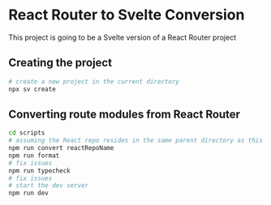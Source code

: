 # React Router to Svelte Conversion

This project is going to be a Svelte version of a React Router project

## Creating the project

```bash
# create a new project in the current directory
npx sv create
```

## Converting route modules from React Router

```bash
cd scripts
# assuming the React repo resides in the same parent directory as this Svelte project (sibling)
npm run convert reactRepoName
npm run format
# fix issues
npm run typecheck
# fix issues
# start the dev server
npm run dev
```
